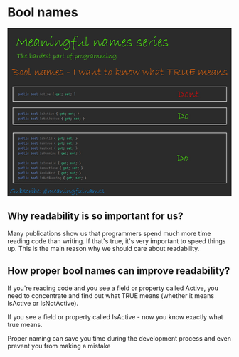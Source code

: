 # Bool names
![Bool names](https://github.com/DzidekDotNet/MeaningfulNames/blob/main/BoolNames/BoolNames.jpg?raw=true)

## Why readability is so important for us?
Many publications show us that programmers spend much more time reading code than writing. If that's true, it's very important to speed things up. This is the main reason why we should care about readability.

## How proper bool names can improve readability?
If you're reading code and you see a field or property called Active, you need to concentrate and find out what TRUE means (whether it means IsActive or IsNotActive).

If you see a field or property called IsActive - now you know exactly what true means.

Proper naming can save you time during the development process and even prevent you from making a mistake